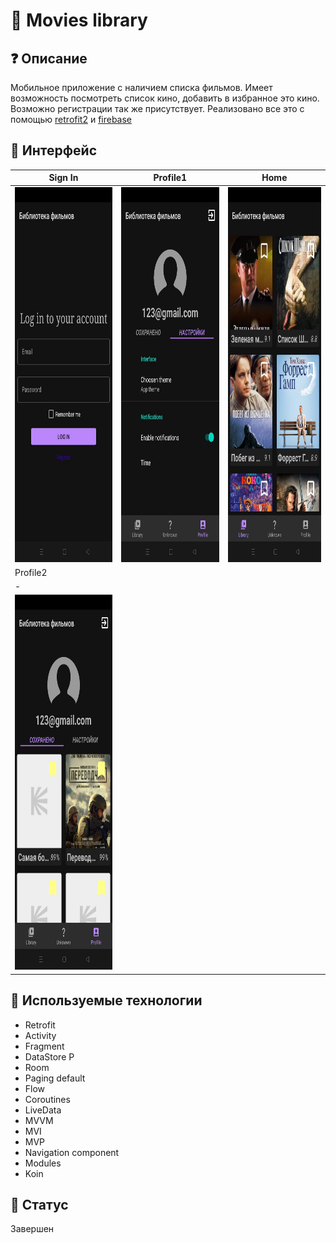 # 📱 Movies library
## ❓ Описание
Мобильное приложение с наличием списка фильмов. Имеет возможность посмотреть список кино, добавить в избранное это кино. Возможно регистрации так же присутствует. Реализовано все это с помощью [retrofit2](https://square.github.io/retrofit/) и [firebase](https://firebase.google.com/)

## 🎨 Интерфейс
| Sign In | Profile1 | Home |
| --------------- |--------------- |--------------- |
| <img src="https://github.com/Lefrut/Movies-Library/blob/main/login.jpg" width="300" height="600" />|<img src="https://github.com/Lefrut/Movies-Library/blob/main/profile.jpg" width="300" height="600" /> | <img src="https://github.com/Lefrut/Movies-Library/blob/main/home2.jpg" width="300" height="600" />|
|Profile2|
| - |
|<img src="https://github.com/Lefrut/Movies-Library/blob/main/saved.jpg" width="300" height="600" /> |

## 📃 Используемые технологии
- Retrofit
- Activity
- Fragment
- DataStore P
- Room
- Paging default
- Flow
- Coroutines
- LiveData
- MVVM
- MVI
- MVP
- Navigation component
- Modules
- Koin

## 🚧 Статус
Завершен
